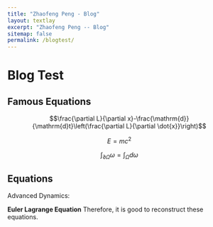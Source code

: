 ```yaml
---
title: "Zhaofeng Peng - Blog"
layout: textlay
excerpt: "Zhaofeng Peng -- Blog"
sitemap: false
permalink: /blogtest/
---
```


# Blog Test

## Famous Equations

$$\frac{\partial L}{\partial x}-\frac{\mathrm{d}}{\mathrm{d}t}\left(\frac{\partial L}{\partial \dot{x}}\right)$$

$$E = mc^2$$

$$\int_{\partial\Omega}\omega=\int_{\Omega}d\omega$$

## Equations

Advanced Dynamics:

**Euler Lagrange Equation** Therefore, it is good to reconstruct these equations.

